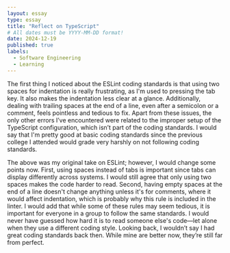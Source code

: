 ```yaml
---
layout: essay
type: essay
title: "Reflect on TypeScript"
# All dates must be YYYY-MM-DD format!
date: 2024-12-19
published: true
labels:
  - Software Engineering
  - Learning
---
```


The first thing I noticed about the ESLint coding standards is that 
using two spaces for indentation is really frustrating, as I'm used to pressing 
the tab key. It also makes the indentation less clear at a glance. Additionally, 
dealing with trailing spaces at the end of a line, even after a semicolon or a comment, 
feels pointless and tedious to fix. Apart from these issues, the only other errors I’ve 
encountered were related to the improper setup of the TypeScript configuration, which isn’t 
part of the coding standards. I would say that I'm pretty good at basic coding standards since 
the previous college I attended would grade very harshly on not following coding standards.

The above was my original take on ESLint; however, I would change some points now. First, using spaces instead of tabs is important since tabs can display differently across systems. I would still agree that only using two spaces makes the code harder to read. Second, having empty spaces at the end of a line doesn't change anything unless it's for comments, where it would affect indentation, which is probably why this rule is included in the linter. I would add that while some of these rules may seem tedious, it is important for everyone in a group to follow the same standards. I would never have guessed how hard it is to read someone else's code—let alone when they use a different coding style. Looking back, I wouldn’t say I had great coding standards back then. While mine are better now, they’re still far from perfect.

